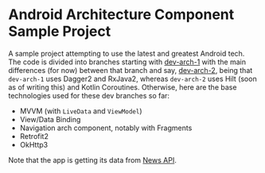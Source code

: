 # Android Architecture Component Sample Project
A sample project attempting to use the latest and greatest Android tech. The code is divided into branches starting with [dev-arch-1](https://github.com/DaveNOTDavid/arch-component-sample/tree/dev-arch-1) with the main differences (for now) between that branch and say, [dev-arch-2](https://github.com/DaveNOTDavid/arch-component-sample/tree/dev-arch-2), being that `dev-arch-1` uses Dagger2 and RxJava2, whereas `dev-arch-2` uses Hilt (soon as of writing this) and Kotlin Coroutines. Otherwise, here are the base technologies used for these dev branches so far:
- MVVM (with `LiveData` and `ViewModel`)
- View/Data Binding
- Navigation arch component, notably with Fragments
- Retrofit2
- OkHttp3

Note that the app is getting its data from [News API](https://newsapi.org).
